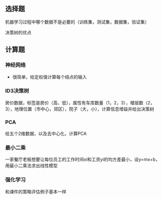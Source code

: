 ## 选择题

机器学习过程中哪个数据不是必要的（训练集，测试集，数据集，验证集）

决策树的优点



## 计算题

### 神经网络

- 很简单，给定权值计算每个结点的输入



### ID3决策树

房价数据，标签是房价（高、低），属性有车库数量（1，2，3），楼层数（2，3），地理位置（市中心，郊区），院子（大，小），计算信息增益并给出决策树



### PCA

给五个2维数据，以及去中心化，计算PCA



### 最小二乘

一家餐厅老板想要让每位员工的工作时间xi和工资yi的均方差最小，设y=mx+b，用最小二乘法求出线性模型



### 强化学习

和课件的策略评估例子基本一样